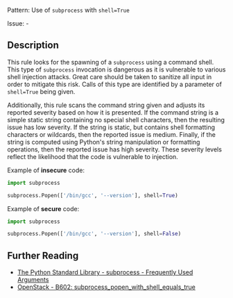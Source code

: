 Pattern: Use of `subprocess` with `shell=True`

Issue: -

## Description

This rule looks for the spawning of a `subprocess` using a command shell. This type of `subprocess`
invocation is dangerous as it is vulnerable to various shell injection
attacks. Great care should be taken to sanitize all input in order to mitigate
this risk. Calls of this type are identified by a parameter of `shell=True`
being given.

Additionally, this rule scans the command string given and adjusts its
reported severity based on how it is presented. If the command string is a
simple static string containing no special shell characters, then the
resulting issue has low severity. If the string is static, but contains shell
formatting characters or wildcards, then the reported issue is medium.
Finally, if the string is computed using Python's string manipulation or
formatting operations, then the reported issue has high severity. These
severity levels reflect the likelihood that the code is vulnerable to
injection.


Example of **insecure** code:

```python
import subprocess

subprocess.Popen(['/bin/gcc', '--version'], shell=True)
```

Example of **secure** code:

```python
import subprocess

subprocess.Popen(['/bin/gcc', '--version'], shell=False)
```

## Further Reading

* [The Python Standard Library - subprocess - Frequently Used Arguments](https://docs.python.org/2/library/subprocess.html#frequently-used-arguments)
* [OpenStack - B602: subprocess_popen_with_shell_equals_true](https://docs.openstack.org/developer/bandit/plugins/subprocess_popen_with_shell_equals_true.html)
